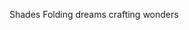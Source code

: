 Shades
Folding dreams crafting wonders 






<!---
Shatury/Shatury is a ✨ special ✨ repository because its `README.md` (this file) appears on your GitHub profile.
You can click the Preview link to take a look at your changes.
--->
